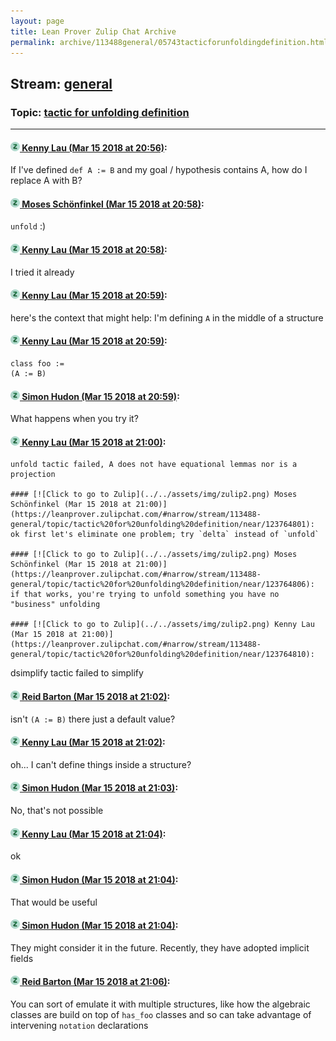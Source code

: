 ```yaml
---
layout: page
title: Lean Prover Zulip Chat Archive 
permalink: archive/113488general/05743tacticforunfoldingdefinition.html
---
```


## Stream: [general](index.html)
### Topic: [tactic for unfolding definition](05743tacticforunfoldingdefinition.html)

---

#### [![Click to go to Zulip](../../assets/img/zulip2.png) Kenny Lau (Mar 15 2018 at 20:56)](https://leanprover.zulipchat.com/#narrow/stream/113488-general/topic/tactic%20for%20unfolding%20definition/near/123764614):
If I've defined `def A := B` and my goal / hypothesis contains A, how do I replace A with B?

#### [![Click to go to Zulip](../../assets/img/zulip2.png) Moses Schönfinkel (Mar 15 2018 at 20:58)](https://leanprover.zulipchat.com/#narrow/stream/113488-general/topic/tactic%20for%20unfolding%20definition/near/123764700):
`unfold` :)

#### [![Click to go to Zulip](../../assets/img/zulip2.png) Kenny Lau (Mar 15 2018 at 20:58)](https://leanprover.zulipchat.com/#narrow/stream/113488-general/topic/tactic%20for%20unfolding%20definition/near/123764708):
I tried it already

#### [![Click to go to Zulip](../../assets/img/zulip2.png) Kenny Lau (Mar 15 2018 at 20:59)](https://leanprover.zulipchat.com/#narrow/stream/113488-general/topic/tactic%20for%20unfolding%20definition/near/123764717):
here's the context that might help: I'm defining `A` in the middle of a structure

#### [![Click to go to Zulip](../../assets/img/zulip2.png) Kenny Lau (Mar 15 2018 at 20:59)](https://leanprover.zulipchat.com/#narrow/stream/113488-general/topic/tactic%20for%20unfolding%20definition/near/123764727):
```
class foo :=
(A := B)
```

#### [![Click to go to Zulip](../../assets/img/zulip2.png) Simon Hudon (Mar 15 2018 at 20:59)](https://leanprover.zulipchat.com/#narrow/stream/113488-general/topic/tactic%20for%20unfolding%20definition/near/123764731):
What happens when you try it?

#### [![Click to go to Zulip](../../assets/img/zulip2.png) Kenny Lau (Mar 15 2018 at 21:00)](https://leanprover.zulipchat.com/#narrow/stream/113488-general/topic/tactic%20for%20unfolding%20definition/near/123764794):
```
unfold tactic failed, A does not have equational lemmas nor is a projection

#### [![Click to go to Zulip](../../assets/img/zulip2.png) Moses Schönfinkel (Mar 15 2018 at 21:00)](https://leanprover.zulipchat.com/#narrow/stream/113488-general/topic/tactic%20for%20unfolding%20definition/near/123764801):
ok first let's eliminate one problem; try `delta` instead of `unfold`

#### [![Click to go to Zulip](../../assets/img/zulip2.png) Moses Schönfinkel (Mar 15 2018 at 21:00)](https://leanprover.zulipchat.com/#narrow/stream/113488-general/topic/tactic%20for%20unfolding%20definition/near/123764806):
if that works, you're trying to unfold something you have no "business" unfolding

#### [![Click to go to Zulip](../../assets/img/zulip2.png) Kenny Lau (Mar 15 2018 at 21:00)](https://leanprover.zulipchat.com/#narrow/stream/113488-general/topic/tactic%20for%20unfolding%20definition/near/123764810):
```
dsimplify tactic failed to simplify

#### [![Click to go to Zulip](../../assets/img/zulip2.png) Reid Barton (Mar 15 2018 at 21:02)](https://leanprover.zulipchat.com/#narrow/stream/113488-general/topic/tactic%20for%20unfolding%20definition/near/123764838):
isn't `(A := B)` there just a default value?

#### [![Click to go to Zulip](../../assets/img/zulip2.png) Kenny Lau (Mar 15 2018 at 21:02)](https://leanprover.zulipchat.com/#narrow/stream/113488-general/topic/tactic%20for%20unfolding%20definition/near/123764884):
oh... I can't define things inside a structure?

#### [![Click to go to Zulip](../../assets/img/zulip2.png) Simon Hudon (Mar 15 2018 at 21:03)](https://leanprover.zulipchat.com/#narrow/stream/113488-general/topic/tactic%20for%20unfolding%20definition/near/123764908):
No, that's not possible

#### [![Click to go to Zulip](../../assets/img/zulip2.png) Kenny Lau (Mar 15 2018 at 21:04)](https://leanprover.zulipchat.com/#narrow/stream/113488-general/topic/tactic%20for%20unfolding%20definition/near/123764913):
ok

#### [![Click to go to Zulip](../../assets/img/zulip2.png) Simon Hudon (Mar 15 2018 at 21:04)](https://leanprover.zulipchat.com/#narrow/stream/113488-general/topic/tactic%20for%20unfolding%20definition/near/123764956):
That would be useful

#### [![Click to go to Zulip](../../assets/img/zulip2.png) Simon Hudon (Mar 15 2018 at 21:04)](https://leanprover.zulipchat.com/#narrow/stream/113488-general/topic/tactic%20for%20unfolding%20definition/near/123764972):
They might consider it in the future. Recently, they have adopted implicit fields

#### [![Click to go to Zulip](../../assets/img/zulip2.png) Reid Barton (Mar 15 2018 at 21:06)](https://leanprover.zulipchat.com/#narrow/stream/113488-general/topic/tactic%20for%20unfolding%20definition/near/123765042):
You can sort of emulate it with multiple structures, like how the algebraic classes are build on top of `has_foo` classes and so can take advantage of intervening `notation` declarations

